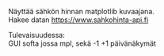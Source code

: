 Näyttää sähkön hinnan matplotlib kuvaajana.  
Hakee datan https://www.sahkohinta-api.fi  
  
Tulevaisuudessa:  
GUI softa jossa mpl, sekä -1 +1 päivänäkymät
